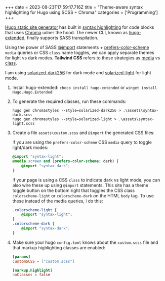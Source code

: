 +++
date = 2023-08-23T17:59:17.716Z
title = "Theme-aware syntax highlighting for Hugo using SCSS + Chroma"
categories = ['Programming']
+++

[Hugo static site generator](https://gohugo.io/) has built in [syntax highlighting](https://gohugo.io/content-management/syntax-highlighting/) for code blocks that uses [Chroma](https://github.com/alecthomas/chroma) udner the hood. The newer CLI, known as [hugo-extended](https://gohugo.io/installation/windows/#editions), finally supports SASS transpilation.

Using the power of SASS [@import](https://sass-lang.com/documentation/at-rules/import/) statements + [prefers-color-scheme](https://developer.mozilla.org/en-US/docs/Web/CSS/@media/prefers-color-scheme) `media` queries or CSS `class` name toggles, we can apply separate themes for light vs dark modes. **Tailwind CSS** refers to these strategies as [media](https://tailwindcss.com/docs/dark-mode#basic-usage) vs [class](https://tailwindcss.com/docs/dark-mode#toggling-dark-mode-manually).

I am using [solarized-dark256](https://xyproto.github.io/splash/docs/solarized-dark256.html) for dark mode and [solarized-light](https://xyproto.github.io/splash/docs/solarized-light.html) for light mode.

1. Install hugo-extended: `choco install hugo-extended` or `winget install Hugo.Hugo.Extended`

2. To generate the required classes, run these commands:

    ```text
    hugo gen chromastyles --style=solarized-dark256 > .\assets\syntax-dark.scss
    hugo gen chromastyles --style=solarized-light > .\assets\syntax-light.scss
    ```

3. Create a file `assets\custom.scss` and `@import` the generated CSS files:

    If you are using the `prefers-color-scheme` CSS `media` query to toggle light/dark modes:

    ```scss
    @import "syntax-light";
    @media screen and (prefers-color-scheme: dark) {
        @import "syntax-dark";
    }
    ```

    If your page is using a CSS `class` to indicate dark vs light mode, you can also wire these up using `@import` statements. This site has a theme toggle button on the bottom right that toggles the CSS class `colorscheme-light` or `colorscheme-dark` on the HTML `body` tag. To use these instead of the media queries, I do this:

    ```scss
    .colorscheme-light {
        @import "syntax-light";
    }
    .colorscheme-dark {
        @import "syntax-dark";
    }
    ```

4. Make sure your hugo `config.toml` knows about the `custom.scss` file and that markup highlighting classes are enabled:

    ```toml
    [params]
    customSCSS = ["custom.scss"]

    [markup.highlight]
    noClasses = false
    ```
